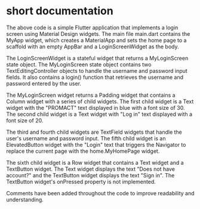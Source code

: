 # short documentation
The above code is a simple Flutter application that implements a login screen using Material Design widgets. The main file main.dart contains the MyApp widget, which creates a MaterialApp and sets the home page to a scaffold with an empty AppBar and a LoginScreenWidget as the body.

The LoginScreenWidget is a stateful widget that returns a MyLoginScreen state object. The MyLoginScreen state object contains two TextEditingController objects to handle the username and password input fields. It also contains a login() function that retrieves the username and password entered by the user.

The MyLoginScreen widget returns a Padding widget that contains a Column widget with a series of child widgets. The first child widget is a Text widget with the "PROMACT" text displayed in blue with a font size of 30. The second child widget is a Text widget with "Log in" text displayed with a font size of 20.

The third and fourth child widgets are TextField widgets that handle the user's username and password input. The fifth child widget is an ElevatedButton widget with the "Login" text that triggers the Navigator to replace the current page with the home.MyHomePage widget.

The sixth child widget is a Row widget that contains a Text widget and a TextButton widget. The Text widget displays the text "Does not have account?" and the TextButton widget displays the text "Sign in". The TextButton widget's onPressed property is not implemented.

Comments have been added throughout the code to improve readability and understanding.
